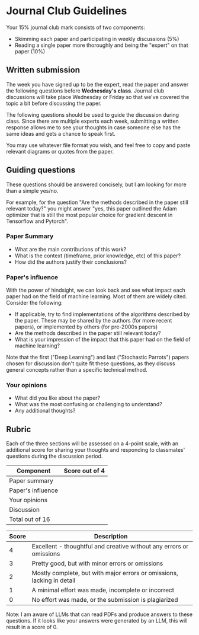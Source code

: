 # Journal Club Guidelines
Your 15% journal club mark consists of two components:
- Skimming each paper and participating in weekly discussions (5%)
- Reading a single paper more thoroughly and being the "expert" on that paper (10%) 

## Written submission
The week you have signed up to be the expert, read the paper and answer the following questions before **Wednesday's class**. Journal club discussions will take place Wednesday or Friday so that we've covered the topic a bit before discussing the paper.

The following questions should be used to guide the discussion during class. Since there are multiple experts each week, submitting a written response allows me to see your thoughts in case someone else has the same ideas and gets a chance to speak first.

You may use whatever file format you wish, and feel free to copy and paste relevant diagrams or quotes from the paper.

## Guiding questions
These questions should be answered concisely, but I am looking for more than a simple yes/no.

For example, for the question "Are the methods described in the paper still relevant today?" you might answer "yes, this paper outlined the Adam optimizer that is still the most popular choice for gradient descent in Tensorflow and Pytorch".

### Paper Summary
- What are the main contributions of this work?
- What is the context (timeframe, prior knowledge, etc) of this paper?
- How did the authors justify their conclusions?

### Paper's influence
With the power of hindsight, we can look back and see what impact each paper had on the field of machine learning. Most of them are widely cited. Consider the following:
- If applicable, try to find implementations of the algorithms described by the paper. These may be shared by the authors (for more recent papers), or implemented by others (for pre-2000s papers)
- Are the methods described in the paper still relevant today?
- What is your impression of the impact that this paper had on the field of machine learning?

Note that the first ("Deep Learning") and last ("Stochastic Parrots") papers chosen for discussion don't quite fit these questions, as they discuss general concepts rather than a specific technical method.

### Your opinions
- What did you like about the paper?
- What was the most confusing or challenging to understand?
- Any additional thoughts?

## Rubric
Each of the three sections will be assessed on a 4-point scale, with an additional score for sharing your thoughts and responding to classmates' questions during the discussion period.

| Component         | Score out of 4 |
| ----------------- | -------------- |
| Paper summary     |                |
| Paper's influence |                |
| Your opinions     |                |
| Discussion        |                |
| Total out of 16   |                |

| Score | Description                                                            |
| ----- | ---------------------------------------------------------------------- |
| 4     | Excellent - thoughtful and creative without any errors or omissions    |
| 3     | Pretty good, but with minor errors or omissions                        |
| 2     | Mostly complete, but with major errors or omissions, lacking in detail |
| 1     | A minimal effort was made, incomplete or incorrect                     |
| 0     | No effort was made, or the submission is plagiarized                   |

Note: I am aware of LLMs that can read PDFs and produce answers to these questions. If it looks like your answers were generated by an LLM, this will result in a score of 0. 